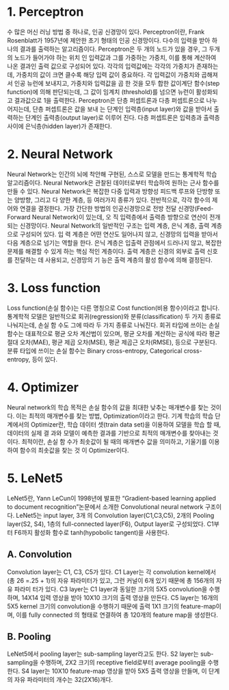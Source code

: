 # 1. Perceptron
 수 많은 머신 러닝 방법 중 하나로, 인공 신경망이 있다. Perceptron이란, Frank Rosenblatt가 1957년에 제안한 초기 형태의 인공 신경망이다. 다수의 입력을 받아 하나의 결과를 출력하는 알고리즘이다. Perceptron은 두 개의 노드가 있을 경우, 그 두개의 노드가 들어가야 하는 위치 인 입력값과 그를 가중하는 가중치, 이를 통해 계산하여 나온 결과인 출력 값으로 구성되어 있다. 각각의 입력값에는 각각의 가중치가 존재하는데, 가중치의 값이 크면 클수록 해당 입력 값이 중요하다. 각 입력값이 가중치와 곱해져서 인공 뉴런에 보내지고, 가중치와 입력값을 곱 한 것을 모두 합한 값이계단 함수(step function)에 의해 판단되는데, 그 값이 임계치 (threshold)를 넘으면 뉴런이 활성화되고 결과값으로 1을 출력한다.
 Perceptron은 단층 퍼셉트론과 다층 퍼셉트론으로 나누어지는데, 단층 퍼셉트론은 값을 보내 는 단계인 입력층(input layer)와 값을 받아서 출력하는 단계인 출력층(output layer)로 이루어 진다. 다층 퍼셉트론은 입력층과 출력층 사이에 은닉층(hidden layer)가 존재한다.
 
# 2. Neural Network
 Neural Network는 인간의 뇌에 착안해 구현된, 스스로 모델을 만드는 통계학적 학습 알고리즘이다. Neural Network은 관찰된 데이터로부터 학습하여 원하는 근사 함수를 만들 수 있다. Neural Network은 복잡한 다중 입력과 방향성 피드백 루프와 단방향 또는 양방향, 그리고 다 양한 계층, 등 여러가지 종류가 있다. 전반적으로, 각각 함수의 제어와 연결을 결정한다. 가장 간단한 방법의 인공신경망으로 전방 전달 신경망(Feed-Forward Neural Network)이 있는데, 오 직 입력층에서 출력층 방향으로 연산이 전개되는 신경망이다.
 Neural Network의 일반적인 구조는 입력 계층, 은닉 계층, 출력 계층으로 구성되어 있다. 입 력 계층은 어떤 연산도 일어나지 않고, 신경망의 입력을 받아서 다음 계층으로 넘기는 역할을 한다. 은닉 계층은 입출력 관점에서 드러나지 않고, 복잡한 문제를 해결할 수 있게 하는 핵심 적인 계층이다. 출력 계층은 신경의 외부로 출력 신호를 전달하는 데 사용되고, 신경망의 기 능은 출력 계층의 활성 함수에 의해 결정된다.

# 3. Loss function
 Loss function(손실 함수)는 다른 명칭으로 Cost function(비용 함수)이라고 합니다. 통계학적 모델은 일반적으로 회귀(regression)와 분류(classification) 두 가지 종류로 나눠지는데, 손실 함 수도 그에 따라 두 가지 종류로 나눠진다. 회귀 타입에 쓰이는 손실 함수는 대표적으로 평균 오차 계산법이 있으며, 평균 오차를 계산하는 공식에 따라 평균 절대 오차(MAE), 평균 제곱 오차(MSE), 평균 제곱근 오차(RMSE), 등으로 구분된다. 분류 타입에 쓰이는 손실 함수는 Binary cross-entropy, Categorical cross-entropy, 등이 있다.

# 4. Optimizer
 Neural network의 학습 목적은 손실 함수의 값을 최대한 낮추는 매개변수를 찾는 것이다. 이는 최적의 매개변수를 찾는 방법, Optimization이라고 한다. 기계 학습의 학습 단계에서의 Optimizer란, 학습 데이터 셋(train data set)을 이용하여 모델을 학습 할 때, 데이터의 실제 결 과와 모델이 예측한 결과를 기반으로 최적의 매개변수를 찾아내는 것이다. 최적이란, 손실 함 수가 최솟값이 될 때의 매개변수 값을 의미하고, 기울기를 이용하여 함수의 최솟값을 찾는 것 이 Optimizer이다.

# 5. LeNet5
 LeNet5란, Yann LeCun이 1998년에 발표한 “Gradient-based learning applied to document recognition”논문에서 소개한 Convolutional neural network 구조이다. LeNet5는 input layer, 3개 의 Convolution layer(C1,C3,C5), 2개의 Pooling layer(S2, S4), 1층의 full-connected layer(F6), Output layer로 구성되었다. C1부터 F6까지 활성화 함수로 tanh(hypobolic tangent)을 사용한다.

## A. Convolution
 Convolution layer는 C1, C3, C5가 있다. C1 Layer는 각 convolution kernel에서 (총 26 =.25 + 1)의 자유 파라미터가 있고, 그런 커널이 6개 있기 때문에 총 156개의 자유 파라미 터가 있다. C3 layer는 C1 layer과 동일한 크기의 5X5 convolution을 수행하며, 14X14 입력 영상을 받아 10X10 크기의 출력 영상을 만든다. C5 layer는 16개의 5X5 kernel 크기의 convolution을 수행하기 때문에 출력 1X1 크기의 feature-map이며, 이를 fully connected 의 형태로 연결하여 총 120개의 feature map을 생성한다.

## B. Pooling
 LeNet5에서 pooling layer는 sub-sampling layer라고도 한다. S2 layer는 sub-sampling을 수행하며, 2X2 크기의 receptive field로부터 average pooling을 수행한다. S4 layer는 10X10 feature-map 영상을 받아 5X5 출력 영상을 만들며, 이 단계의 자유 파라미터의 개수는 32(2X16)개다.